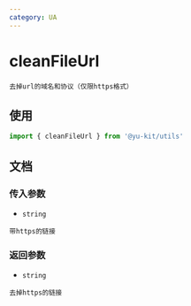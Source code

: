 ```yaml
---
category: UA
---
```


# cleanFileUrl

    去掉url的域名和协议（仅限https格式）

## 使用

```ts
import { cleanFileUrl } from '@yu-kit/utils'
```

## 文档

### 传入参数

- `string`

```
带https的链接
```

### 返回参数

- `string`

```
去掉https的链接
```

